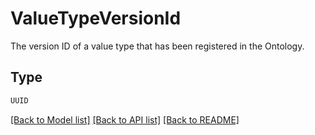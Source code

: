 # ValueTypeVersionId

The version ID of a value type that has been registered in the Ontology.


## Type
```python
UUID
```


[[Back to Model list]](../../../../README.md#models-v2-link) [[Back to API list]](../../../../README.md#apis-v2-link) [[Back to README]](../../../../README.md)
